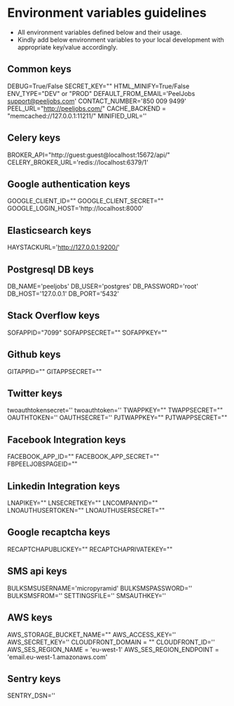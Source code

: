 # Environment variables guidelines

- All environment variables defined below and their usage.
- Kindly add below environment variables to your local development with appropriate key/value accordingly.

## Common keys

DEBUG=True/False
SECRET_KEY=""
HTML_MINIFY=True/False
ENV_TYPE="DEV" or "PROD"
DEFAULT_FROM_EMAIL='PeelJobs <support@peeljobs.com>'
CONTACT_NUMBER='850 009 9499'
PEEL_URL="http://peeljobs.com/"
CACHE_BACKEND = "memcached://127.0.0.1:11211/"
MINIFIED_URL=''

## Celery keys

BROKER_API="http://guest:guest@localhost:15672/api/"
CELERY_BROKER_URL='redis://localhost:6379/1'

## Google authentication keys

GOOGLE_CLIENT_ID=""
GOOGLE_CLIENT_SECRET=""
GOOGLE_LOGIN_HOST='http://localhost:8000'
## Elasticsearch keys

HAYSTACKURL='http://127.0.0.1:9200/'

## Postgresql DB keys

DB_NAME='peeljobs'
DB_USER='postgres'
DB_PASSWORD='root'
DB_HOST='127.0.0.1'
DB_PORT='5432'

## Stack Overflow keys

SOFAPPID="7099"
SOFAPPSECRET=""
SOFAPPKEY=""

## Github keys

GITAPPID=""
GITAPPSECRET=""

## Twitter keys

twoauthtokensecret=''
twoauthtoken=''
TWAPPKEY=""
TWAPPSECRET=""
OAUTHTOKEN=''
OAUTHSECRET=''
PJTWAPPKEY=""
PJTWAPPSECRET=""

## Facebook Integration keys

FACEBOOK_APP_ID=""
FACEBOOK_APP_SECRET=""
FBPEELJOBSPAGEID=""

## Linkedin Integration keys

LNAPIKEY=""
LNSECRETKEY=""
LNCOMPANYID=""
LNOAUTHUSERTOKEN=""
LNOAUTHUSERSECRET=""

## Google recaptcha keys

RECAPTCHAPUBLICKEY=""
RECAPTCHAPRIVATEKEY=""

## SMS api keys

BULKSMSUSERNAME='micropyramid'
BULKSMSPASSWORD=''
BULKSMSFROM=''
SETTINGSFILE=''
SMSAUTHKEY=''


## AWS keys

AWS_STORAGE_BUCKET_NAME=""
AWS_ACCESS_KEY=''
AWS_SECRET_KEY=''
CLOUDFRONT_DOMAIN = ""
CLOUDFRONT_ID=''
AWS_SES_REGION_NAME = 'eu-west-1'
AWS_SES_REGION_ENDPOINT = 'email.eu-west-1.amazonaws.com'

## Sentry keys

SENTRY_DSN=''
